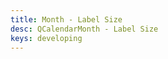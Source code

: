 ```yaml
---
title: Month - Label Size
desc: QCalendarMonth - Label Size
keys: developing
---
```


<example-viewer
  title="Label Size"
  file="MonthLabelSize"
  codepen-title="QCalendarMonth"
/>

